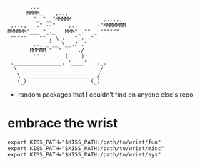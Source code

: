 ```
       ,.,
      MMMM_    ,..,
        "_ "__"MMMMM          ,...,,
 ,..., __." --"    ,.,     _-"MMMMMMM
MMMMMM"___ "_._   MMM"_."" _ """"""
 """""    "" , \_.   "_. ."
        ,., _"__ \__./ ."
       MMMMM_"  "_    ./
        ''''      (    )
 ._______________.-'____"---._.
  \                          /
   \________________________/
   (_)                    (_)
```
- random packages that I couldn't find on anyone else's repo

# embrace the wrist
```
export KISS_PATH="$KISS_PATH:/path/to/wrist/fun"
export KISS_PATH="$KISS_PATH:/path/to/wrist/misc"
export KISS_PATH="$KISS_PATH:/path/to/wrist/sys"
```
